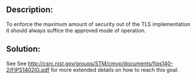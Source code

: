 ## Description:

To enforce the maximum amount of security out of the TLS implementation it should always
suffice the approved mode of operation.

## Solution:

See See http://csrc.nist.gov/groups/STM/cmvp/documents/fips140-2/FIPS1402IG.pdf
for more extended details on how to reach this goal.
